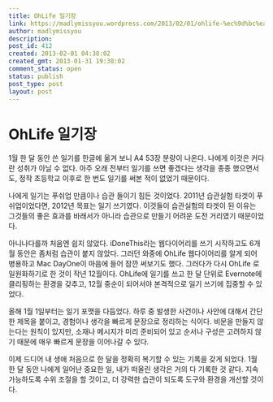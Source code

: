 ```yaml
---
title: OhLife 일기장
link: https://madlymissyou.wordpress.com/2013/02/01/ohlife-%ec%9d%bc%ea%b8%b0%ec%9e%a5/
author: madlymissyou
description: 
post_id: 412
created: 2013-02-01 04:38:02
created_gmt: 2013-01-31 19:38:02
comment_status: open
status: publish
post_type: post
layout: post
---
```


# OhLife 일기장

1월 한 달 동안 쓴 일기를 한글에 옮겨 보니 A4 53장 분량이 나온다. 나에게 이것은 커다란 성취가 아닐 수 없다. 아주 오래 전부터 일기를 쓰면 좋겠다는 생각을 종종 했으면서도, 정작 초등학교 이후로 한 번도 일기를 써본 적이 없었기 때문이다.

나에게 일기는 푸쉬업 만큼이나 습관 들이기 힘든 것이었다. 2011년 습관실험 타겟이 푸쉬업이었다면, 2012년 목표는 일기 쓰기였다. 이것들이 습관실험의 타겟이 된 이유는 그것들의 좋은 효과를 바래서가 아니라 습관으로 만들기 어려운 도전 거리였기 때문이었다.

아니나다를까 처음엔 쉽지 않았다. iDoneThis라는 웹다이어리를 쓰기 시작하고도 6개월 동안은 좀처럼 습관이 붙지 않았다. 그러던 와중에 OhLife 웹다이어리를 알게 되어 병용하고 Mac DayOne이 마음에 들어 잠깐 써보기도 했다. 그러다가 다시 OhLife 로 일원화하기로 한 것이 작년 12월이다. OhLife에 일기를 쓰고 한 달 단위로 Evernote에 클리핑하는 환경을 갖추고, 12월 중순이 되어서야 본격적으로 일기 쓰기에 집중할 수 있었다.

올해 1월 1일부터는 일기 포맷을 다듬었다. 하루 중 발생한 사건이나 사안에 대해서 간단한 제목을 붙이고, 경험이나 생각을 빠르게 문장으로 정리하는 식이다. 비문을 만들지 않는다는 원칙이 있지만, 소재나 메시지가 미리 준비되어 있고 순서나 구성은 고려하지 않기 때문에 매우 빠르게 문장을 이어나갈 수 있다.

이제 드디어 내 생애 처음으로 한 달을 정확히 복기할 수 있는 기록을 갖게 되었다. 1월 한 달 동안 나에게 일어난 중요한 일, 내가 떠올린 생각은 거의 다 기록한 것 같다. 지속 가능하도록 수위 조절을 할 것이고, 더 강력한 습관이 되도록 도구와 환경을 개선할 것이다.